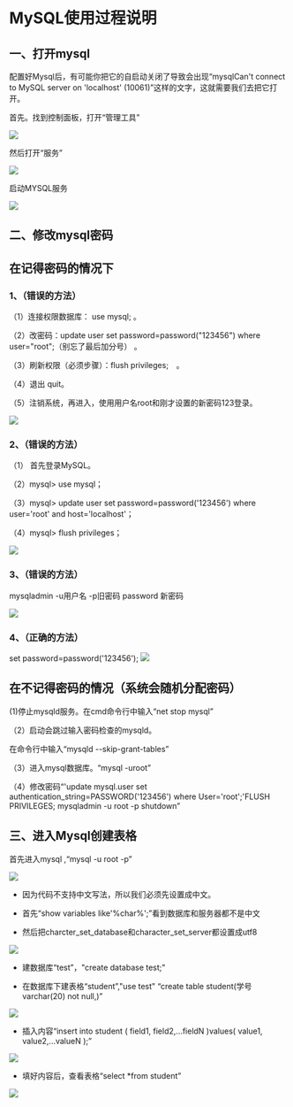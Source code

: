 # MySQL使用过程说明

## 一、打开mysql

配置好Mysql后，有可能你把它的自启动关闭了导致会出现“mysqlCan't connect to MySQL server on 'localhost' (10061)”这样的文字，这就需要我们去把它打开。

首先。找到控制面板，打开“管理工具”

![](6.JPG) 

然后打开“服务”

![](7.JPG)

启动MYSQL服务

![](8.JPG)

## 二、修改mysql密码

## 在记得密码的情况下

### 1、（错误的方法） 

（1）连接权限数据库： use mysql; 。

（2）改密码：update user set password=password("123456") where user="root";（别忘了最后加分号） 。

（3）刷新权限（必须步骤）：flush privileges;　。

（4）退出 quit。

 （5）注销系统，再进入，使用用户名root和刚才设置的新密码123登录。 
 
 ![](9.JPG)

### 2、（错误的方法）

（1） 首先登录MySQL。

（2）mysql> use mysql；

（3）mysql> update user set password=password('123456') where user='root' and host='localhost'；

（4）mysql> flush privileges；

![](10.JPG)

### 3、（错误的方法）

mysqladmin -u用户名 -p旧密码 password 新密码 

![](11.JPG)

### 4、（正确的方法）

set password=password('123456');
![](12.JPG)

## 在不记得密码的情况（系统会随机分配密码）

(1)停止mysqld服务。在cmd命令行中输入“net stop mysql”

（2）启动会跳过输入密码检查的mysqld。

在命令行中输入“mysqld --skip-grant-tables”

（3）进入mysql数据库。“mysql -uroot”

（4）修改密码“'update mysql.user set authentication_string=PASSWORD('123456') where User='root';'FLUSH PRIVILEGES;
mysqladmin -u root -p shutdown”

## 三、进入Mysql创建表格

首先进入mysql ,“mysql -u root -p”

![](13.JPG)

* 因为代码不支持中文写法，所以我们必须先设置成中文。

* 首先“show variables like'%char%';”看到数据库和服务器都不是中文

* 然后把charcter_set_database和character_set_server都设置成utf8

![](3.JPG)

* 建数据库“test”，"create database test;"

* 在数据库下建表格“student”,"use test" “create table student(学号 varchar(20) not null,)”

![](14.JPG)

* 插入内容“insert into student ( field1, field2,...fieldN )values( value1, value2,...valueN );”

![](15.JPG) 

* 填好内容后，查看表格“select *from student”

![](16.JPG)












